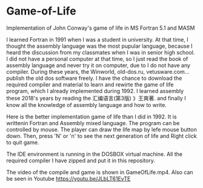 # Game-of-Life
Implementation of John Conway's game of life in MS Fortran 5.1 and MASM

I learned Fortran in 1991 when I was a student in university. At that time, I thought the assembly language was the most pupular language, because I heard the discussion from my classmates when I was in senior high school. I did not have a personal computer at that time, so I just read the book of assembly language and never try it on computer, due to I do not have any compiler. 
During these years, the Winworld, old-dos.ru, vetusware.com... publish the old dos software freely. I have the chance to download the required compiler and material to learn and rewirte the game of life program, which I already implemented during 1992.
I learned assembly these 2018's years by reading the 汇编语言(第3版) 》王爽著. and finally I know all the knowledge of assembly language and how to write.

Here is the better implementation game of life than I did in 1992. It is writtenin Fortran and Assembly mixed language.
The program can be controlled by mouse. The player can draw the life map by lefe mouse button down. Then, press 'N' or 'n' to see the next generation of life and Right click to quit game. 

The IDE environment is running in the DOSBOX virtual machine. All the required compiler I have zipped and put it in this repository.

The video of the compile and game is shown in GameOfLife.mp4. Also can be seen in Youtube https://youtu.be/JLbLT61EvTE
